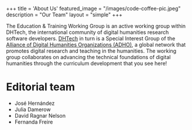 +++
title = 'About Us'
featured_image = "/images/code-coffee-pic.jpeg"
description = "Our Team"
layout = "simple"
+++

The Education & Training Working Group is an active working group within DHTech, the international community of digital humanities research software developers. [DHTech](https://dh-tech.github.io/) in turn is a Special Interest Group of the [Alliance of Digital Humanities Organizations (ADHO)](https://adho.org/), a global network that promotes digital research and teaching in the humanities. The working group collaborates on advancing the technical foundations of digital humanities through the curriculum development that you see here!

# Editorial team
- José Hernández
- Julia Damerow
- David Ragnar Nelson
- Fernanda Freire
